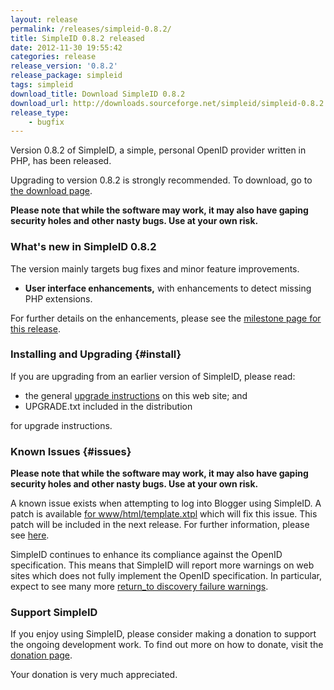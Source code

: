 ```yaml
---
layout: release
permalink: /releases/simpleid-0.8.2/
title: SimpleID 0.8.2 released
date: 2012-11-30 19:55:42
categories: release
release_version: '0.8.2'
release_package: simpleid
tags: simpleid
download_title: Download SimpleID 0.8.2
download_url: http://downloads.sourceforge.net/simpleid/simpleid-0.8.2.tar.gz
release_type: 
    - bugfix
---
```


Version 0.8.2 of SimpleID, a simple, personal OpenID provider written in PHP, has been released.

Upgrading to version 0.8.2 is strongly recommended.  To download, go to [the download page](/download).

**Please note that while the software may work, it may also have gaping security holes and other nasty bugs. Use at your own risk.**

### What's new in SimpleID 0.8.2

The version mainly targets bug fixes and minor feature improvements.

- **User interface enhancements,** with enhancements to detect missing PHP extensions.

For further details on the enhancements, please see the [milestone page for this release](http://simpleid.koinic.net/trac/milestone/0.8.2).

### Installing and Upgrading {#install}

If you are upgrading from an earlier version of SimpleID, please read:

- the general [upgrade instructions](http://simpleid.sourceforge.net/documentation/getting-started/upgrading) on this web site; and
- UPGRADE.txt included in the distribution

for upgrade instructions.

### Known Issues {#issues}

**Please note that while the software may work, it may also have gaping security holes and other nasty bugs. Use at your own risk.**

A known issue exists when attempting to log into Blogger using SimpleID.  A patch is available [for www/html/template.xtpl](http://simpleid.koinic.net/trac/changeset/5d5357120594399a5b33ca5356db50c1facdd76c/git?format=diff&new=5d5357120594399a5b33ca5356db50c1facdd76c) which will fix this issue.  This patch will be included in the next release.  For further information, please see [here](http://simpleid.koinic.net/trac/ticket/119).

SimpleID continues to enhance its compliance against the OpenID specification.  This means that SimpleID will report more warnings on web sites which does not fully implement the OpenID specification.  In particular, expect to see many more [return_to discovery failure warnings](http://simpleid.sourceforge.net/documentation/troubleshooting/returnto-discovery-failure).

### Support SimpleID

If you enjoy using SimpleID, please consider making a donation to support the
ongoing development work.  To find out more on how to donate, visit
the [donation page](http://simpleid.sourceforge.net/donate).

Your donation is very much appreciated.